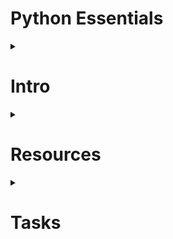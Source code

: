 # Python Essentials

<details>
    <summary> <h1>Intro</h1> </summary>
    <br>
    Short intro about this course
</details>

<details>
    <summary> <h1>Resources</h1> </summary>
    <br>
    <ul>
        <li> <a href="https://www.python.org/about/gettingstarted/" title="The best start for a beginner to Python">Official Site</a> </li>
        <li> Free Code Camp Links </li>
          <ul>
              <li> <a href="https://www.youtube.com/watch?v=8124kv-632k" title="Python Tutorial for Beginners">Video</a> </li>
              <li> <a href="https://www.freecodecamp.org/news/learning-python-from-zero-to-hero-120ea540b567/" title="Python Course for Beginners">Blog</a> </li>
          </ul>
        <li> <a href="https://youtube.com/playlist?list=PL-osiE80TeTt2d9bfVyTiXJA-UTHn6WwU" title="A comprehencive playlisst to begin in Python">Playlist</a> </li>
        <li> Online Code Editor Links </li>
          <ul>
              <li> <a href="https://www.w3schools.com/python/default.asp" title="Python Course for Beginners">W3Schools</a> </li>
              <li> <a href="https://www.programiz.com/python-programming" title="Python Course for Beginners">Programmiz</a> </li>
              <li> <a href="https://www.sololearn.com/learn/courses/python-introduction" title="Python Course for Beginners">Sololearn</a> </li>
          </ul>
    </ul>
</details>

<details>
    <summary> <h1>Tasks</h1> </summary>
    <ul>
        <li><a href="https://youtu.be/pdy3nh1tn6I" title="Python Course for Beginners">Sololearn</a></li>
    </ul>
</details>

